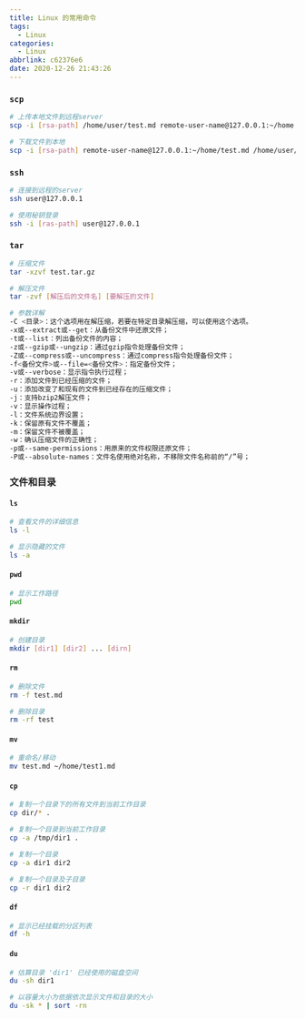 ```yaml
---
title: Linux 的常用命令
tags:
  - Linux
categories:
  - Linux
abbrlink: c62376e6
date: 2020-12-26 21:43:26
---
```


### `scp`
``` bash
# 上传本地文件到远程server
scp -i [rsa-path] /home/user/test.md remote-user-name@127.0.0.1:~/home

# 下载文件到本地
scp -i [rsa-path] remote-user-name@127.0.0.1:~/home/test.md /home/user/Desktop
```
<!--more-->

### `ssh`
``` bash
# 连接到远程的server
ssh user@127.0.0.1

# 使用秘钥登录
ssh -i [ras-path] user@127.0.0.1
```

### `tar`
``` bash
# 压缩文件
tar -xzvf test.tar.gz

# 解压文件
tar -zvf [解压后的文件名] [要解压的文件]

# 参数详解
-C <目录>：这个选项用在解压缩，若要在特定目录解压缩，可以使用这个选项。
-x或--extract或--get：从备份文件中还原文件；
-t或--list：列出备份文件的内容；
-z或--gzip或--ungzip：通过gzip指令处理备份文件；
-Z或--compress或--uncompress：通过compress指令处理备份文件；
-f<备份文件>或--file=<备份文件>：指定备份文件；
-v或--verbose：显示指令执行过程；
-r：添加文件到已经压缩的文件；
-u：添加改变了和现有的文件到已经存在的压缩文件；
-j：支持bzip2解压文件；
-v：显示操作过程；
-l：文件系统边界设置；
-k：保留原有文件不覆盖；
-m：保留文件不被覆盖；
-w：确认压缩文件的正确性；
-p或--same-permissions：用原来的文件权限还原文件；
-P或--absolute-names：文件名使用绝对名称，不移除文件名称前的“/”号；
```

### 文件和目录
#### `ls`
``` bash
# 查看文件的详细信息
ls -l

# 显示隐藏的文件
ls -a
```
#### `pwd`
``` bash
# 显示工作路径
pwd
```

#### `mkdir`
``` bash
# 创建目录
mkdir [dir1] [dir2] ... [dirn]
```

#### `rm`
``` bash
# 删除文件
rm -f test.md

# 删除目录
rm -rf test
```

#### `mv`
``` bash
# 重命名/移动
mv test.md ~/home/test1.md
```

#### `cp`
``` bash
# 复制一个目录下的所有文件到当前工作目录
cp dir/* .

# 复制一个目录到当前工作目录
cp -a /tmp/dir1 .

# 复制一个目录
cp -a dir1 dir2

# 复制一个目录及子目录
cp -r dir1 dir2
```

#### `df`
``` bash
# 显示已经挂载的分区列表 
df -h
```

#### `du`
``` bash
# 估算目录 'dir1' 已经使用的磁盘空间
du -sh dir1

# 以容量大小为依据依次显示文件和目录的大小
du -sk * | sort -rn
```